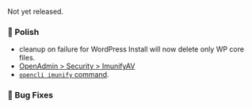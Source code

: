 Not yet released.

### 💅 Polish
- cleanup on failure for WordPress Install will now delete only WP core files.
- [OpenAdmin > Security > ImunifyAV](https://i.postimg.cc/3KFwf2XR/2025-08-04-12-51.png)
- [`opencli imunify` command](https://dev.openpanel.com/cli/imunify).

### 🐛 Bug Fixes
